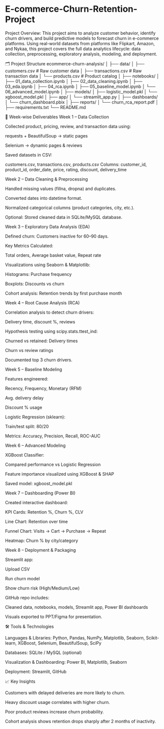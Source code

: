 # E-commerce-Churn-Retention-Project

Project Overview:
This project aims to analyze customer behavior, identify churn drivers, and build predictive models to forecast churn in e-commerce platforms. Using real-world datasets from platforms like Flipkart, Amazon, and Nykaa, this project covers the full data analytics lifecycle: data collection, preprocessing, exploratory analysis, modeling, and deployment.

🗂 Project Structure
ecommerce-churn-analysis/
│
├── data/
│   ├── customers.csv         # Raw customer data
│   ├── transactions.csv      # Raw transaction data
│   └── products.csv          # Product catalog
│
├── notebooks/
│   ├── 01_data_collection.ipynb
│   ├── 02_data_cleaning.ipynb
│   ├── 03_eda.ipynb
│   ├── 04_rca.ipynb
│   ├── 05_baseline_model.ipynb
│   └── 06_advanced_model.ipynb
│
├── models/
│   ├── logistic_model.pkl
│   └── xgboost_model.pkl
│
├── app/
│   └── streamlit_app.py
│
├── dashboards/
│   └── churn_dashboard.pbix
│
├── reports/
│   └── churn_rca_report.pdf
│
├── requirements.txt
└── README.md

🔹 Week-wise Deliverables
Week 1 – Data Collection

Collected product, pricing, review, and transaction data using:

requests + BeautifulSoup → static pages

Selenium → dynamic pages & reviews

Saved datasets in CSV:

customers.csv, transactions.csv, products.csv
Columns: customer_id, product_id, order_date, price, rating, discount, delivery_time

Week 2 – Data Cleaning & Preprocessing

Handled missing values (fillna, dropna) and duplicates.

Converted dates into datetime format.

Normalized categorical columns (product categories, city, etc.).

Optional: Stored cleaned data in SQLite/MySQL database.

Week 3 – Exploratory Data Analysis (EDA)

Defined churn: Customers inactive for 60–90 days.

Key Metrics Calculated:

Total orders, Average basket value, Repeat rate

Visualizations using Seaborn & Matplotlib:

Histograms: Purchase frequency

Boxplots: Discounts vs churn

Cohort analysis: Retention trends by first purchase month

Week 4 – Root Cause Analysis (RCA)

Correlation analysis to detect churn drivers:

Delivery time, discount %, reviews

Hypothesis testing using scipy.stats.ttest_ind:

Churned vs retained: Delivery times

Churn vs review ratings

Documented top 3 churn drivers.

Week 5 – Baseline Modeling

Features engineered:

Recency, Frequency, Monetary (RFM)

Avg. delivery delay

Discount % usage

Logistic Regression (sklearn):

Train/test split: 80/20

Metrics: Accuracy, Precision, Recall, ROC-AUC

Week 6 – Advanced Modeling

XGBoost Classifier:

Compared performance vs Logistic Regression

Feature importance visualized using XGBoost & SHAP

Saved model: xgboost_model.pkl

Week 7 – Dashboarding (Power BI)

Created interactive dashboard:

KPI Cards: Retention %, Churn %, CLV

Line Chart: Retention over time

Funnel Chart: Visits → Cart → Purchase → Repeat

Heatmap: Churn % by city/category

Week 8 – Deployment & Packaging

Streamlit app:

Upload CSV

Run churn model

Show churn risk (High/Medium/Low)

GitHub repo includes:

Cleaned data, notebooks, models, Streamlit app, Power BI dashboards

Visuals exported to PPT/Figma for presentation.

🛠 Tools & Technologies

Languages & Libraries: Python, Pandas, NumPy, Matplotlib, Seaborn, Scikit-learn, XGBoost, Selenium, BeautifulSoup, SciPy

Databases: SQLite / MySQL (optional)

Visualization & Dashboarding: Power BI, Matplotlib, Seaborn

Deployment: Streamlit, GitHub

📈 Key Insights

Customers with delayed deliveries are more likely to churn.

Heavy discount usage correlates with higher churn.

Poor product reviews increase churn probability.

Cohort analysis shows retention drops sharply after 2 months of inactivity.
